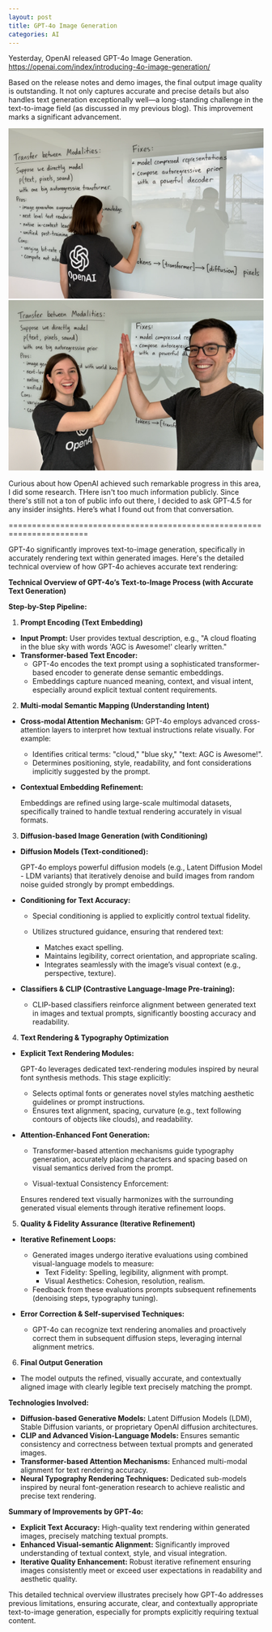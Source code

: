 ```yaml
---
layout: post
title: GPT-4o Image Generation
categories: AI
---
```


Yesterday, OpenAI released GPT-4o Image Generation. https://openai.com/index/introducing-4o-image-generation/

Based on the release notes and demo images, the final output image quality is outstanding. It not only captures accurate and precise details but also handles text generation exceptionally well—a long-standing challenge in the text-to-image field (as discussed in my previous blog). This improvement marks a significant advancement.

![pic 1](/images/GPT-4o-Image-pic1.png "pic 1")
![pic 2](/images/GPT-4o-Image-pic2.png "pic 2")

Curious about how OpenAI achieved such remarkable progress in this area, I did some research. THere isn't too much information publicly. Since there's still not a ton of public info out there, I decided to ask GPT-4.5 for any insider insights. Here’s what I found out from that conversation.

=======================================================================

GPT-4o significantly improves text-to-image generation, specifically in accurately rendering text within generated images. Here's the detailed technical overview of how GPT-4o achieves accurate text rendering:

**Technical Overview of GPT-4o’s Text-to-Image Process (with Accurate Text Generation)**

**Step-by-Step Pipeline:**

1. **Prompt Encoding (Text Embedding)**

  * **Input Prompt:**
    User provides textual description, e.g., "A cloud floating in the blue sky with words 'AGC is Awesome!' clearly written."
  * **Transformer-based Text Encoder:**
      * GPT-4o encodes the text prompt using a sophisticated transformer-based encoder to generate dense semantic embeddings.
      * Embeddings capture nuanced meaning, context, and visual intent, especially around explicit textual content requirements.

2. **Multi-modal Semantic Mapping (Understanding Intent)**

  * **Cross-modal Attention Mechanism:**
    GPT-4o employs advanced cross-attention layers to interpret how textual instructions relate visually.
    For example:

      * Identifies critical terms: "cloud," "blue sky," "text: AGC is Awesome!".
      * Determines positioning, style, readability, and font considerations implicitly suggested by the prompt.

  * **Contextual Embedding Refinement:**

    Embeddings are refined using large-scale multimodal datasets, specifically trained to handle textual rendering accurately in visual formats.

3. **Diffusion-based Image Generation (with Conditioning)**

  * **Diffusion Models (Text-conditioned):**

    GPT-4o employs powerful diffusion models (e.g., Latent Diffusion Model - LDM variants) that iteratively denoise and build images from random noise guided strongly by prompt embeddings.

  * **Conditioning for Text Accuracy:**

    * Special conditioning is applied to explicitly control textual fidelity.
    * Utilizes structured guidance, ensuring that rendered text: 

        * Matches exact spelling.
        * Maintains legibility, correct orientation, and appropriate scaling.
        * Integrates seamlessly with the image’s visual context (e.g., perspective, texture).

  * **Classifiers & CLIP (Contrastive Language-Image Pre-training):**

    * CLIP-based classifiers reinforce alignment between generated text in images and textual prompts, significantly boosting accuracy and readability.

4. **Text Rendering & Typography Optimization**

  * **Explicit Text Rendering Modules:**

    GPT-4o leverages dedicated text-rendering modules inspired by neural font synthesis methods. This stage explicitly:

    * Selects optimal fonts or generates novel styles matching aesthetic guidelines or prompt instructions.
    * Ensures text alignment, spacing, curvature (e.g., text following contours of objects like clouds), and readability.

  * **Attention-Enhanced Font Generation:**

    * Transformer-based attention mechanisms guide typography generation, accurately placing characters and spacing based on visual semantics derived from the prompt.

    * Visual-textual Consistency Enforcement:

    Ensures rendered text visually harmonizes with the surrounding generated visual elements through iterative refinement loops.

5. **Quality & Fidelity Assurance (Iterative Refinement)**

  * **Iterative Refinement Loops:**

    * Generated images undergo iterative evaluations using combined visual-language models to measure: 
      * Text Fidelity: Spelling, legibility, alignment with prompt.
      * Visual Aesthetics: Cohesion, resolution, realism.
    * Feedback from these evaluations prompts subsequent refinements (denoising steps, typography tuning).

  * **Error Correction & Self-supervised Techniques:**

      * GPT-4o can recognize text rendering anomalies and proactively correct them in subsequent diffusion steps, leveraging internal alignment metrics.

6. **Final Output Generation**

  * The model outputs the refined, visually accurate, and contextually aligned image with clearly legible text precisely matching the prompt.

**Technologies Involved:**

  * **Diffusion-based Generative Models:** Latent Diffusion Models (LDM), Stable Diffusion variants, or proprietary OpenAI diffusion architectures.
  * **CLIP and Advanced Vision-Language Models:** Ensures semantic consistency and correctness between textual prompts and generated images.
  * **Transformer-based Attention Mechanisms:** Enhanced multi-modal alignment for text rendering accuracy.
  * **Neural Typography Rendering Techniques:** Dedicated sub-models inspired by neural font-generation research to achieve realistic and precise text rendering.

**Summary of Improvements by GPT-4o:**

  * **Explicit Text Accuracy:** High-quality text rendering within generated images, precisely matching textual prompts.
  * **Enhanced Visual-semantic Alignment:** Significantly improved understanding of textual context, style, and visual integration.
  * **Iterative Quality Enhancement:** Robust iterative refinement ensuring images consistently meet or exceed user expectations in readability and aesthetic quality.

This detailed technical overview illustrates precisely how GPT-4o addresses previous limitations, ensuring accurate, clear, and contextually appropriate text-to-image generation, especially for prompts explicitly requiring textual content.
